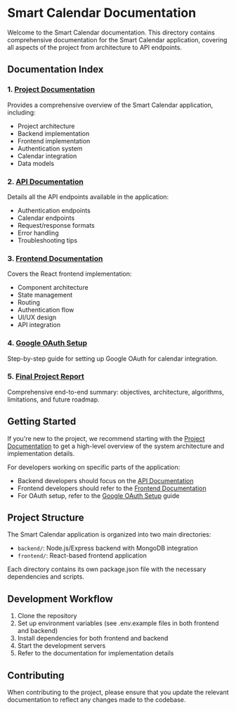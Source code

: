 # Smart Calendar Documentation

Welcome to the Smart Calendar documentation. This directory contains comprehensive documentation for the Smart Calendar application, covering all aspects of the project from architecture to API endpoints.

## Documentation Index

### 1. [Project Documentation](./project-documentation.md)

Provides a comprehensive overview of the Smart Calendar application, including:

- Project architecture
- Backend implementation
- Frontend implementation
- Authentication system
- Calendar integration
- Data models

### 2. [API Documentation](./api-documentation.md)

Details all the API endpoints available in the application:

- Authentication endpoints
- Calendar endpoints
- Request/response formats
- Error handling
- Troubleshooting tips

### 3. [Frontend Documentation](./frontend-documentation.md)

Covers the React frontend implementation:

- Component architecture
- State management
- Routing
- Authentication flow
- UI/UX design
- API integration

### 4. [Google OAuth Setup](./google-oauth-setup.md)

Step-by-step guide for setting up Google OAuth for calendar integration.

### 5. [Final Project Report](./final-report.md)

Comprehensive end-to-end summary: objectives, architecture, algorithms, limitations, and future roadmap.

## Getting Started

If you're new to the project, we recommend starting with the [Project Documentation](./project-documentation.md) to get a high-level overview of the system architecture and implementation details.

For developers working on specific parts of the application:

- Backend developers should focus on the [API Documentation](./api-documentation.md)
- Frontend developers should refer to the [Frontend Documentation](./frontend-documentation.md)
- For OAuth setup, refer to the [Google OAuth Setup](./google-oauth-setup.md) guide

## Project Structure

The Smart Calendar application is organized into two main directories:

- `backend/`: Node.js/Express backend with MongoDB integration
- `frontend/`: React-based frontend application

Each directory contains its own package.json file with the necessary dependencies and scripts.

## Development Workflow

1. Clone the repository
2. Set up environment variables (see .env.example files in both frontend and backend)
3. Install dependencies for both frontend and backend
4. Start the development servers
5. Refer to the documentation for implementation details

## Contributing

When contributing to the project, please ensure that you update the relevant documentation to reflect any changes made to the codebase.
